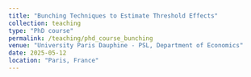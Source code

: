 ```yaml
---
title: "Bunching Techniques to Estimate Threshold Effects"
collection: teaching
type: "PhD course"
permalink: /teaching/phd_course_bunching
venue: "University Paris Dauphine - PSL, Department of Economics"
date: 2025-05-12
location: "Paris, France"
---
```

